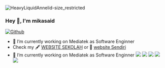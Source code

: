 ![HeavyLiquidAnnelid-size_restricted](https://user-images.githubusercontent.com/58392246/174593765-1e9f6d01-17d7-4110-980a-a13db958b47b.gif)

### Hey 👋, I'm mikasaid
[![Github](https://img.shields.io/github/followers/mikasaid?label=Follow&style=social)](https://github.com/mikasaid)
- 🔭 I’m currently working on Mediatek as Software Enginner
- Check my 🖋 [WEBSITE SEKOLAH](http://smpmuhammaddiyah5lubukpakam.mysch.id//) or 🌱 [website Sendiri](http://mikasaid.mysch.id//)
- 🔭 I’m currently working on Mediatek as Software Enginner 
![](https://github-profile-summary-cards.vercel.app/api/cards/profile-details?username=mikasaid&theme=github)
![](https://github-profile-summary-cards.vercel.app/api/cards/repos-per-language?username=mikasaid&theme=github)
![](https://github-profile-summary-cards.vercel.app/api/cards/most-commit-language?username=mikasaid&theme=github)
![](https://github-profile-summary-cards.vercel.app/api/cards/stats?username=mikasaid&theme=github)
![](https://github-profile-summary-cards.vercel.app/api/cards/productive-time?username=mikaaid&theme=github)
<!--
**appleboy/appleboy** is a ✨ _special_ ✨ repository because its `README.md` (this file) appears on your GitHub profile.
Here are some ideas to get you started:
- 🔭 I’m currently working on ...
- 🌱 I’m currently learning ...
- 👯 I’m looking to collaborate on ...
- 🤔 I’m looking for help with ...
- 💬 Ask me about ...
- 📫 How to reach me: ...
- 😄 Pronouns: ...
- ⚡ Fun fact: ...
-->
